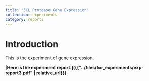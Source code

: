```yaml
---
title: "3CL Protease Gene Expression"
collection: experiments
category: reports
---
```


# Introduction
This is the experiment of gene expression.

**[Here is the experiment report.]({{"../files/for_experiments/exp-report3.pdf" | relative_url}})**
